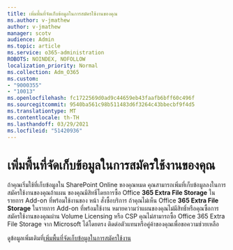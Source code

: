 ```yaml
---
title: เพิ่มพื้นที่จัดเก็บข้อมูลในการสมัครใช้งานของคุณ
ms.author: v-jmathew
author: v-jmathew
manager: scotv
audience: Admin
ms.topic: article
ms.service: o365-administration
ROBOTS: NOINDEX, NOFOLLOW
localization_priority: Normal
ms.collection: Adm_O365
ms.custom:
- "9000355"
- "10013"
ms.openlocfilehash: fc1722569d0ad9c44659eb43faafb6bff60c496f
ms.sourcegitcommit: 9540ba561c98b511483d6f3264c43bbecbf9f4d5
ms.translationtype: MT
ms.contentlocale: th-TH
ms.lasthandoff: 03/29/2021
ms.locfileid: "51420936"
---
```

# <a name="add-storage-space-for-your-subscription"></a>เพิ่มพื้นที่จัดเก็บข้อมูลในการสมัครใช้งานของคุณ

ถ้าคุณเริ่มใช้ที่เก็บข้อมูลใน SharePoint Online ของคุณหมด คุณสามารถเพิ่มที่เก็บข้อมูลลงในการสมัครใช้งานของคุณถ้าแผน [](https://docs.microsoft.com/microsoft-365/commerce/add-storage-space)ของคุณมีสิทธิ์โดยการซื้อ Office **365 Extra File Storage** ในรายการ Add-on ที่พร้อมใช้งานของ **[](https://go.microsoft.com/fwlink/p/?linkid=868433)** หน้า สั่งซื้อบริการ ถ้าคุณไม่เห็น Office **365 Extra File Storage** ในรายการ Add-on ที่พร้อมใช้งาน หมายความว่าแผนของคุณไม่มีสิทธิ์หรือคุณซื้อการสมัครใช้งานของคุณผ่าน Volume Licensing หรือ CSP คุณไม่สามารถซื้อ Office 365 Extra File Storage จาก Microsoft ได้โดยตรง ติดต่อตัวแทนหรือคู่ค้าของคุณเพื่อขอความช่วยเหลือ

ดูข้อมูลเพิ่มเติมที่[เพิ่มพื้นที่จัดเก็บข้อมูลในการสมัครใช้งาน](https://docs.microsoft.com/microsoft-365/commerce/add-storage-space)
